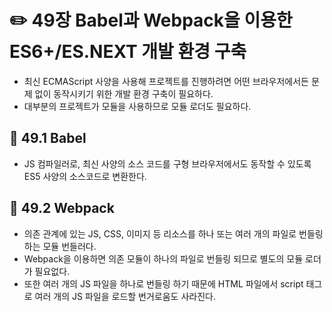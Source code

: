 # ✏️ 49장 Babel과 Webpack을 이용한 ES6+/ES.NEXT 개발 환경 구축

- 최신 ECMAScript 사양을 사용해 프로젝트를 진행하려면 어떤 브라우저에서든 문제 없이 동작시키기 위한 개발 환경 구축이 필요하다.
- 대부분의 프로젝트가 모듈을 사용하므로 모듈 로더도 필요하다.

## 📌 49.1 Babel

- JS 컴파일러로, 최신 사양의 소스 코드를 구형 브라우저에서도 동작할 수 있도록 ES5 사양의 소스코드로 변환한다.

## 📌 49.2 Webpack

- 의존 관계에 있는 JS, CSS, 이미지 등 리소스를 하나 또는 여러 개의 파일로 번들링하는 모듈 번들러다.
- Webpack을 이용하면 의존 모듈이 하나의 파일로 번들링 되므로 별도의 모듈 로더가 필요없다.
- 또한 여러 개의 JS 파일을 하나로 번들링 하기 때문에 HTML 파일에서 script 태그로 여러 개의 JS 파일을 로드할 번거로움도 사라진다.
